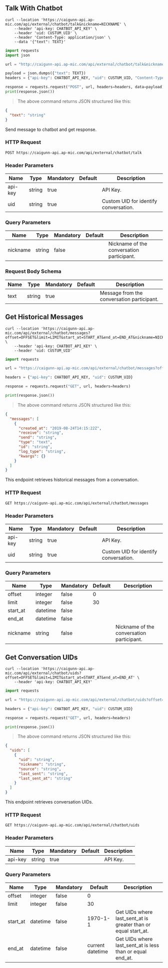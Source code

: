 ## Talk With Chatbot

```shell
curl --location 'https://caigunn-api.ap-mic.com/api/external/chatbot/talk&nickname=NICKNAME' \
    --header 'api-key: CHATBOT_API_KEY' \
    --header 'uid: CUSTUM_UID' \
    --header 'Content-Type: application/json' \
    --data '{"text": TEXT}'
```

```python
import requests
import json

url = "http://caigunn-api.ap-mic.com/api/external/chatbot/talk&nickname=NICKNAME"

payload = json.dumps({"text": TEXT})
headers = {"api-key": CHATBOT_API_KEY, "uid": CUSTUM_UID, "Content-Type": "application/json"}

response = requests.request("POST", url, headers=headers, data=payload)
print(response.json())
```

> The above command returns JSON structured like this:

```json
{
  "text": "string"
}
```

Send message to chatbot and get response.

### HTTP Request

`POST https://caigunn-api.ap-mic.com/api/external/chatbot/talk`

### Header Parameters

| Name    | Type   | Mandatory | Default | Description                           |
| ------- | ------ | --------- | ------- | ------------------------------------- |
| api-key | string | true      |         | API Key.                              |
| uid     | string | true      |         | Custom UID for identify conversation. |

### Query Parameters

| Name     | Type   | Mandatory | Default | Description                               |
| -------- | ------ | --------- | ------- | ----------------------------------------- |
| nickname | string | false     |         | Nickname of the conversation participant. |

### Request Body Schema

| Name | Type   | Mandatory | Default | Description                                |
| ---- | ------ | --------- | ------- | ------------------------------------------ |
| text | string | true      |         | Message from the conversation participant. |

## Get Historical Messages

```shell
curl --location 'https://caigunn-api.ap-mic.com/api/external/chatbot/messages?offset=OFFSET&limit=LIMIT&start_at=START_AT&end_at=END_AT&nickname=NICKNAME' \
    --header 'api-key: CHATBOT_API_KEY' \
    --header 'uid: CUSTUM_UID'
```

```python
import requests

url = "https://caigunn-api.ap-mic.com/api/external/chatbot/messages?offset=OFFSET&limit=LIMIT&start_at=START_AT&end_at=END_AT&nickname=NICKNAME"

headers = {"api-key": CHATBOT_API_KEY, "uid": CUSTUM_UID}

response = requests.request("GET", url, headers=headers)

print(response.json())
```

> The above command returns JSON structured like this:

```json
{
  "messages": [
    {
      "created_at": "2019-08-24T14:15:22Z",
      "receive": "string",
      "send": "string",
      "type": "text",
      "id": "string",
      "log_type": "string",
      "kwargs": {}
    }
  ]
}
```

This endpoint retrieves historical messages from a conversation.

### HTTP Request

`GET https://caigunn-api.ap-mic.com/api/external/chatbot/messages`

### Header Parameters

| Name    | Type   | Mandatory | Default | Description                           |
| ------- | ------ | --------- | ------- | ------------------------------------- |
| api-key | string | true      |         | API Key.                              |
| uid     | string | true      |         | Custom UID for identify conversation. |

### Query Parameters

| Name     | Type     | Mandatory | Default | Description                               |
| -------- | -------- | --------- | ------- | ----------------------------------------- |
| offset   | integer  | false     | 0       |                                           |
| limit    | integer  | false     | 30      |                                           |
| start_at | datetime | false     |         |                                           |
| end_at   | datetime | false     |         |                                           |
| nickname | string   | false     |         | Nickname of the conversation participant. |

## Get Conversation UIDs

```shell
curl --location 'https://caigunn-api.ap-mic.com/api/external/chatbot/uids?offset=OFFSET&limit=LIMIT&start_at=START_AT&end_at=END_AT' \
    --header 'api-key: CHATBOT_API_KEY'
```

```python
import requests

url = "https://caigunn-api.ap-mic.com/api/external/chatbot/uids?offset=OFFSET&limit=LIMIT&start_at=START_AT&end_at=END_AT"

headers = {"api-key": CHATBOT_API_KEY, "uid": CUSTUM_UID}

response = requests.request("GET", url, headers=headers)

print(response.json())
```

> The above command returns JSON structured like this:

```json
{
  "uids": [
    {
      "uid": "string",
      "nickname": "string",
      "source": "string",
      "last_sent": "string",
      "last_sent_at": "string"
    }
  ]
}
```

This endpoint retrieves conversation UIDs.

### HTTP Request

`GET https://caigunn-api.ap-mic.com/api/external/chatbot/uids`

### Header Parameters

| Name    | Type   | Mandatory | Default | Description |
| ------- | ------ | --------- | ------- | ----------- |
| api-key | string | true      |         | API Key.    |

### Query Parameters

| Name     | Type     | Mandatory | Default          | Description                                                    |
| -------- | -------- | --------- | ---------------- | -------------------------------------------------------------- |
| offset   | integer  | false     | 0                |                                                                |
| limit    | integer  | false     | 30               |                                                                |
| start_at | datetime | false     | 1970-1-1         | Get UIDs where last_sent_at is greater than or equal start_at. |
| end_at   | datetime | false     | current datetime | Get UIDs where last_sent_at is less than or equal end_at.      |
